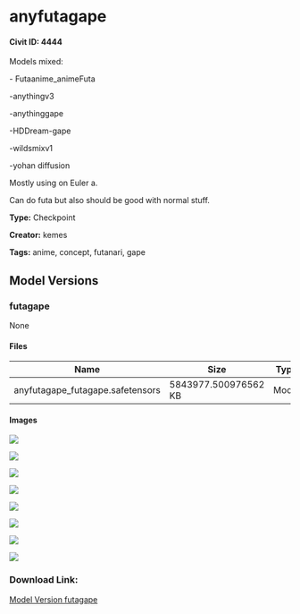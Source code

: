 # anyfutagape

#### Civit ID: 4444

<p>Models mixed:</p><p>- Futaanime_animeFuta</p><p>-anythingv3</p><p>-anythinggape</p><p>-HDDream-gape</p><p>-wildsmixv1</p><p>-yohan diffusion</p><p></p><p>Mostly using on Euler a.</p><p>Can do futa but also should be good with normal stuff.</p><p></p>

**Type:** Checkpoint

**Creator:** kemes

**Tags:** anime, concept, futanari, gape

## Model Versions

### futagape

None

#### Files

| Name | Size | Type | Format | Download Url | AutoV1 | AutoV2 | SHA256 | CRC32 | BLAKE3 |
| --- | --- | --- | --- | --- | --- | --- | --- | --- | --- |
| anyfutagape_futagape.safetensors | 5843977.500976562 KB | Model | SafeTensor | https://civitai.com/api/download/models/5030 | 7FFDDB07 | 2A1C22A268 | 2A1C22A26837E28BA84F315BAD47C3283D6547EBEA7E7F115BA2B71536E2FD32 | 6E6B706B | 511BB23DCE21C06F2DFE45D3AA768C99B8C61B01FCDA6742D12CD2706A36A4EB |

#### Images

<p><img src="https://image.civitai.com/xG1nkqKTMzGDvpLrqFT7WA/330ed021-6a78-4914-6829-769bb04e9800/width=450/36821.jpeg" /></p>

<p><img src="https://image.civitai.com/xG1nkqKTMzGDvpLrqFT7WA/5411f845-e13f-41b9-682a-4154c73a5d00/width=450/36828.jpeg" /></p>

<p><img src="https://image.civitai.com/xG1nkqKTMzGDvpLrqFT7WA/31b53834-7571-4e48-a855-4d9b58c28800/width=450/36827.jpeg" /></p>

<p><img src="https://image.civitai.com/xG1nkqKTMzGDvpLrqFT7WA/4a649eee-fbc1-474b-12fe-96f51bcd6700/width=450/36826.jpeg" /></p>

<p><img src="https://image.civitai.com/xG1nkqKTMzGDvpLrqFT7WA/0a3d220c-9cac-4dc0-241c-f8992b7d8800/width=450/36825.jpeg" /></p>

<p><img src="https://image.civitai.com/xG1nkqKTMzGDvpLrqFT7WA/4d42323d-8b21-4056-5749-29d15f697800/width=450/36824.jpeg" /></p>

<p><img src="https://image.civitai.com/xG1nkqKTMzGDvpLrqFT7WA/65ff55db-8564-4886-1b0e-e20f32c3c400/width=450/36823.jpeg" /></p>

<p><img src="https://image.civitai.com/xG1nkqKTMzGDvpLrqFT7WA/454903ed-346a-4fbd-cc84-1a082442cd00/width=450/36822.jpeg" /></p>

### Download Link:

[Model Version futagape](https://civitai.com/api/download/models/5030)

